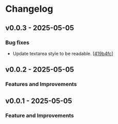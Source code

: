 # Changelog

## v0.0.3 - 2025-05-05

### Bug fixes

- Update textarea style to be readable. [[419b4fc](https://github.com/NRWLDev/fastapi-swagger-dark/commit/419b4fc18df9ce1a7d6e8e52b80fb5ee9ee37a34)]

## v0.0.2 - 2025-05-05

### Features and Improvements

## v0.0.1 - 2025-05-05

### Feature and Improvements
